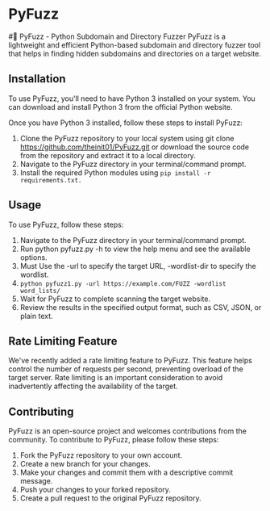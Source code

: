 # PyFuzz
#🐍 PyFuzz - Python Subdomain and Directory Fuzzer
PyFuzz is a lightweight and efficient Python-based subdomain and directory fuzzer tool that helps in finding hidden subdomains and directories on a target website.
## Installation
To use PyFuzz, you'll need to have Python 3 installed on your system. You can download and install Python 3 from the official Python website.

Once you have Python 3 installed, follow these steps to install PyFuzz:

1. Clone the PyFuzz repository to your local system using git clone https://github.com/theinit01/PyFuzz.git or download the source code from the repository and extract it to a local directory.
2. Navigate to the PyFuzz directory in your terminal/command prompt.
3. Install the required Python modules using ```pip install -r requirements.txt.```

## Usage
To use PyFuzz, follow these steps:
1. Navigate to the PyFuzz directory in your terminal/command prompt.
2. Run python pyfuzz.py -h to view the help menu and see the available options.
3. Must Use the -url to specify the target URL, -wordlist-dir to specify the wordlist.
4. ```python pyfuzz1.py -url https://example.com/FUZZ -wordlist word_lists/```
5. Wait for PyFuzz to complete scanning the target website.
6. Review the results in the specified output format, such as CSV, JSON, or plain text.

## Rate Limiting Feature
We've recently added a rate limiting feature to PyFuzz. This feature helps control the number of requests per second, preventing overload of the target server. Rate limiting is an important consideration to avoid inadvertently affecting the availability of the target.

## Contributing
PyFuzz is an open-source project and welcomes contributions from the community. To contribute to PyFuzz, please follow these steps:

1. Fork the PyFuzz repository to your own account.
2. Create a new branch for your changes.
3. Make your changes and commit them with a descriptive commit message.
4. Push your changes to your forked repository.
5. Create a pull request to the original PyFuzz repository.
